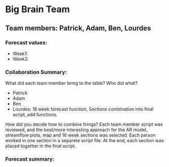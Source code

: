 # Big Brain Team
## Team members: Patrick, Adam, Ben, Lourdes

### Forecast values:
- Week1:
- Week2:

### Collaboration Summary:
What did each team member bring to the table? Who did what?
- Patrick
- Adam
- Ben
- Lourdes: 16 week forecast function, Sections combination into final script, add functions.

How did you decide how to combine things?
Each team member script was reviewed, and the best/more interesting approach for the AR model, streamflow plots, map and 16 week sections was selected. Each person worked in one section in a separete script file. At the end, each section was placed together in the final script.
### Forecast summary:

